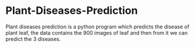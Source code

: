 # Plant-Diseases-Prediction
Plant diseases prediction is a python program which predicts the disease of plant leaf, the data contains the 900 images of leaf and then from it we can predict the 3 diseases. 
